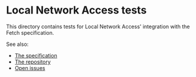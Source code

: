 # Local Network Access tests

This directory contains tests for Local Network Access' integration with
the Fetch specification.

See also:

* [The specification](https://wicg.github.io/local-network-access/)
* [The repository](https://github.com/WICG/local-network-access/)
* [Open issues](https://github.com/WICG/local-network-access/issues/)
